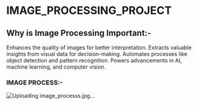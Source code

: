 # IMAGE_PROCESSING_PROJECT

## Why is Image Processing Important:-

Enhances the quality of images for better interpretation.
Extracts valuable insights from visual data for decision-making.
Automates processes like object detection and pattern recognition.
Powers advancements in AI, machine learning, and computer vision.




### IMAGE PROCESS:-

![Uploading image_processs.jpg…]()

